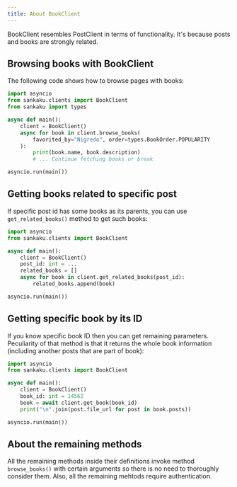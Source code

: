 ```yaml
---
title: About BookClient
---
```


BookClient resembles PostClient in terms of functionality. It's because posts
and books are strongly related.

## Browsing books with BookClient

The following code shows how to browse pages with books:

```python
import asyncio
from sankaku.clients import BookClient
from sankaku import types

async def main():
    client = BookClient()
    async for book in client.browse_books(
        favorited_by="Nigredo", order=types.BookOrder.POPULARITY
    ):
        print(book.name, book.description)
        # ... Continue fetching books or break

asyncio.run(main())
```

## Getting books related to specific post

If specific post id has some books as its parents, you can use
`get_related_books()` method to get such books:

```python
import asyncio
from sankaku.clients import BookClient

async def main():
    client = BookClient()
    post_id: int = ...
    related_books = []
    async for book in client.get_related_books(post_id):
        related_books.append(book)

asyncio.run(main())
```

## Getting specific book by its ID

If you know specific book ID then you can get remaining parameters. Peculiarity of
that method is that it returns the whole book information (including another
posts that are part of book):

```python
import asyncio
from sankaku.clients import BookClient

async def main():
    client = BookClient()
    book_id: int = 14562
    book = await client.get_book(book_id)
    print("\n".join(post.file_url for post in book.posts))

asyncio.run(main())
```

## About the remaining methods

All the remaining methods inside their definitions invoke method `browse_books()`
with certain arguments so there is no need to thoroughly consider them. Also,
all the remaining mehtods require authentication.